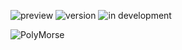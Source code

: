 ![preview](https://img.shields.io/badge/-alpha-3ec188.svg)
![version](https://img.shields.io/badge/dynamic/json?color=ed1e79&label=version&query=version&url=https://github.com/Nebukam/polymorse/raw/main/packages/polymorse-core/package.json)
![in development](https://img.shields.io/badge/license-MIT-black.svg)

![PolyMorse][logo]










[logo]: https://github.com/Nebukam/nkmjs/raw/main/packages/polymorse-core/bin/logo.png "polymorse-logo"